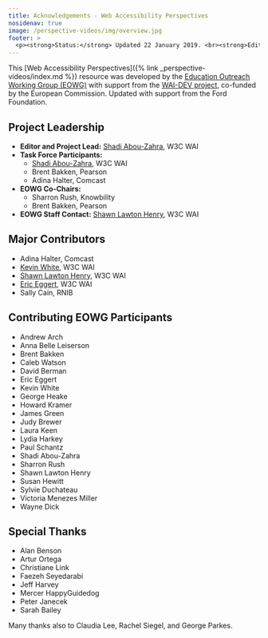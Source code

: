 ```yaml
---
title: Acknowledgements - Web Accessibility Perspectives
nosidenav: true
image: /perspective-videos/img/overview.jpg
footer: >
  <p><strong>Status:</strong> Updated 22 January 2019. <br><strong>Editor and project lead:</strong> <a href="https://www.w3.org/People/shadi">Shadi Abou-Zahra</a>. Developed by the <a href="https://www.w3.org/WAI/EO/">Education and Outreach Working Group (EOWG)</a> with support from the <a href="https://www.w3.org/WAI/DEV/">WAI-DEV project</a>, co-funded by the European Commission. Updated with support from the Ford Foundation.</p>
---
```


This [Web Accessibility Perspectives]({% link _perspective-videos/index.md %}) resource was developed by the [Education Outreach Working Group (EOWG)](https://www.w3.org/WAI/EO/) with support from the [WAI-DEV project](https://www.w3.org/WAI/DEV/), co-funded by the European Commission. Updated with support from the Ford Foundation.

Project Leadership
------------------

-   **Editor and Project Lead:** [Shadi
    Abou-Zahra](https://www.w3.org/People/shadi), W3C WAI
-   **Task Force Participants:**
    -   [Shadi Abou-Zahra](https://www.w3.org/People/shadi), W3C WAI
    -   Brent Bakken, Pearson
    -   Adina Halter, Comcast
-   **EOWG Co-Chairs:**
    -   Sharron Rush, Knowbility
    -   Brent Bakken, Pearson
-   **EOWG Staff Contact:** [Shawn Lawton
    Henry](https://www.w3.org/People/shawn), W3C WAI

Major Contributors
------------------

-   Adina Halter, Comcast
-   [Kevin White](https://www.w3.org/People/kevin), W3C WAI
-   [Shawn Lawton Henry](https://www.w3.org/People/shawn), W3C WAI
-   [Eric Eggert](https://www.w3.org/People/yatil), W3C WAI
-   Sally Cain, RNIB

Contributing EOWG Participants
------------------------------

-   Andrew Arch
-   Anna Belle Leiserson
-   Brent Bakken
-   Caleb Watson
-   David Berman
-   Eric Eggert
-   Kevin White
-   George Heake
-   Howard Kramer
-   James Green
-   Judy Brewer
-   Laura Keen
-   Lydia Harkey
-   Paul Schantz
-   Shadi Abou-Zahra
-   Sharron Rush
-   Shawn Lawton Henry
-   Susan Hewitt
-   Sylvie Duchateau
-   Victoria Menezes Miller
-   Wayne Dick

Special Thanks
--------------

-   Alan Benson
-   Artur Ortega
-   Christiane Link
-   Faezeh Seyedarabi
-   Jeff Harvey
-   Mercer HappyGuidedog
-   Peter Janecek
-   Sarah Bailey

Many thanks also to Claudia Lee, Rachel Siegel, and George Parkes.
